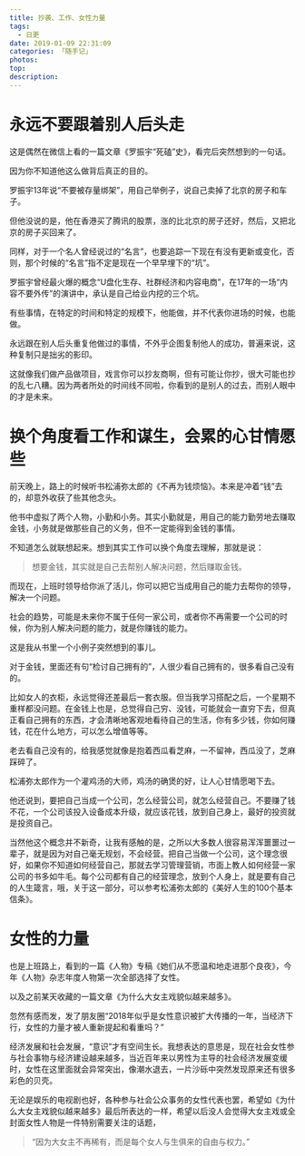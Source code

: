 ```yaml
---
title: 抄袭、工作、女性力量
tags:
  - 日更
date: 2019-01-09 22:31:09
categories: 「随手记」
photos:
top:
description:
---
```

# 永远不要跟着别人后头走

这是偶然在微信上看的一篇文章《罗振宇“死磕”史》，看完后突然想到的一句话。

因为你不知道他这么做背后真正的目的。

罗振宇13年说“不要被存量绑架”，用自己举例子，说自己卖掉了北京的房子和车子。

但他没说的是，他在香港买了腾讯的股票，涨的比北京的房子还好，然后，又把北京的房子买回来了。

同样，对于一个名人曾经说过的“名言”，也要追踪一下现在有没有更新或变化，否则，那个时候的“名言”指不定是现在一个早早埋下的“坑”。

罗振宇曾经最火爆的概念“U盘化生存、社群经济和内容电商”，在17年的一场“内容不要外传”的演讲中，承认是自己给业内挖的三个坑。

有些事情，在特定的时间和特定的规模下，他能做，并不代表你进场的时候，也能做。

永远跟在别人后头重复他做过的事情，不外乎企图复制他人的成功，普遍来说，这种复制只是拙劣的影印。

这就像我们做产品做项目，戏言你可以抄友商啊，但有可能让你抄，很大可能也抄的乱七八糟。因为两者所处的时间线不同啦，你看到的是别人的过去，而别人眼中的才是未来。

# 换个角度看工作和谋生，会累的心甘情愿些

前天晚上，路上的时候听书松浦弥太郎的《不再为钱烦恼》。本来是冲着“钱”去的，却意外收获了些其他念头。

他书中虚拟了两个人物，小勤和小务。其实小勤就是，用自己的能力勤劳地去赚取金钱，小务就是做那些自己的义务，但不一定能得到金钱的事情。

不知道怎么就联想起来。想到其实工作可以换个角度去理解，那就是说：

> 想要金钱，其实就是自己去帮别人解决问题，然后赚取金钱。

而现在，上班时领导给你派了活儿，你可以把它当成用自己的能力去帮你的领导，解决一个问题。

社会的趋势，可能是未来你不属于任何一家公司，或者你不再需要一个公司的时候，你为别人解决问题的能力，就是你赚钱的能力。

这是我从书里一个小例子突然想到的事儿。

对于金钱，里面还有句“检讨自己拥有的”，人很少看自己拥有的，很多看自己没有的。

比如女人的衣柜，永远觉得还差最后一套衣服。但当我学习搭配之后，一个星期不重样都没问题。在金钱上也是，总觉得自己穷、没钱，可能就会一直穷下去，但真正看自己拥有的东西，才会清晰地客观地看待自己的生活，你有多少钱，你如何赚钱，花在什么地方，可以怎么增值等等。

老去看自己没有的，给我感觉就像是抱着西瓜看芝麻，一不留神，西瓜没了，芝麻踩碎了。

松浦弥太郎作为一个灌鸡汤的大师，鸡汤的确煲的好，让人心甘情愿喝下去。

他还说到，要把自己当成一个公司，怎么经营公司，就怎么经营自己。不要赚了钱不花，一个公司该投入设备成本升级，就应该花钱，放到自己身上，最好的投资就是投资自己。

当然他这个概念并不新奇，让我有感触的是，之所以大多数人很容易浑浑噩噩过一辈子，就是因为对自己毫无规划，不会经营。把自己当做一个公司，这个理念很好，如果你不知道如何经营自己，那就去学习管理营销，市面上教人如何经营一家公司的书多如牛毛。每个公司都有自己的经营理念，放到个人身上，就是要有自己的人生箴言，哦，关于这一部分，可以参考松浦弥太郎的《美好人生的100个基本信条》。

# 女性的力量

也是上班路上，看到的一篇《人物》专稿《她们从不愿温和地走进那个良夜》，今年《人物》杂志年度人物第一次全部选择了女性。

以及之前某天收藏的一篇文章《为什么大女主戏貌似越来越多》。

忽然有感而发，发了朋友圈“2018年似乎是女性意识被扩大传播的一年，当经济下行，女性的力量才被人重新提起和看重吗？”

经济发展和社会发展，“意识”才有空间生长。我想表达的意思是，现在社会女性参与社会事物与经济建设越来越多，当近百年来以男性为主导的社会经济发展变缓时，女性在这里面就会异常突出，像潮水退去，一片沙砾中突然发现原来还有很多彩色的贝壳。

无论是娱乐的电视剧也好，各种参与社会公众事务的女性代表也罢，希望如《为什么大女主戏貌似越来越多》最后所表达的一样，希望以后没人会觉得大女主戏或全封面女性人物是一件特别需要关注的话题，

>“因为大女主不再稀有，而是每个女人与生俱来的自由与权力。”
